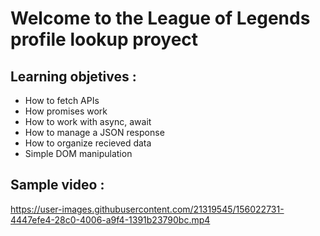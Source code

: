 # Welcome to the League of Legends profile lookup proyect

## Learning objetives :

- How to fetch APIs
- How promises work
- How to work with async, await
- How to manage a JSON response
- How to organize recieved data
- Simple DOM manipulation

## Sample video :

https://user-images.githubusercontent.com/21319545/156022731-4447efe4-28c0-4006-a9f4-1391b23790bc.mp4

